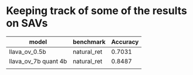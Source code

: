 # Keeping track of some of the results on SAVs



| model                | benchmark   | Accuracy |
| -------------------- | ----------- | -------- |
| llava_ov_0.5b        | natural_ret | 0.7031   |
| llava_ov_7b quant 4b | natural_ret | 0.8487   |
|                      |             |          |

